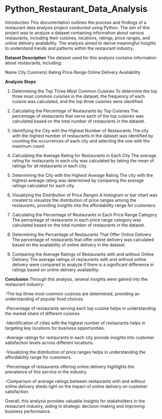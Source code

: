 # Python_Restaurant_Data_Analysis
Introduction
This documentation outlines the process and findings of a restaurant data analysis project conducted using Python. The aim of this project was to analyze a dataset containing information about various restaurants, including their cuisines, locations, ratings, price ranges, and online delivery availability. The analysis aimed to derive meaningful insights to understand trends and patterns within the restaurant industry.

**Dataset Description**
The dataset used for this analysis contains information about restaurants, including:

Name
City
Cuisine(s)
Rating
Price Range
Online Delivery Availability

**Analysis Steps**
1. Determining the Top Three Most Common Cuisines
To determine the top three most common cuisines in the dataset, the frequency of each cuisine was calculated, and the top three cuisines were identified.

2. Calculating the Percentage of Restaurants by Top Cuisines
The percentage of restaurants that serve each of the top cuisines was calculated based on the total number of restaurants in the dataset.

3. Identifying the City with the Highest Number of Restaurants
The city with the highest number of restaurants in the dataset was identified by counting the occurrences of each city and selecting the one with the maximum count.

4. Calculating the Average Rating for Restaurants in Each City
The average rating for restaurants in each city was calculated by taking the mean of ratings for all restaurants in each city.

5. Determining the City with the Highest Average Rating
The city with the highest average rating was determined by comparing the average ratings calculated for each city.

6. Visualizing the Distribution of Price Ranges
A histogram or bar chart was created to visualize the distribution of price ranges among the restaurants, providing insights into the affordability range for customers.

7. Calculating the Percentage of Restaurants in Each Price Range Category
The percentage of restaurants in each price range category was calculated based on the total number of restaurants in the dataset.

8. Determining the Percentage of Restaurants That Offer Online Delivery
The percentage of restaurants that offer online delivery was calculated based on the availability of online delivery in the dataset.

9. Comparing the Average Ratings of Restaurants with and without Online Delivery
The average ratings of restaurants with and without online delivery were compared to analyze if there is a significant difference in ratings based on online delivery availability.

**Conclusion**
Through this analysis, several insights were gained into the restaurant industry:

-The top three most common cuisines are determined, providing an understanding of popular food choices.

-Percentage of restaurants serving each top cuisine helps in understanding the market share of different cuisines.

-Identification of cities with the highest number of restaurants helps in targeting key locations for business opportunities.

-Average ratings for restaurants in each city provide insights into customer satisfaction levels across different locations.

-Visualizing the distribution of price ranges helps in understanding the affordability range for customers.

-Percentage of restaurants offering online delivery highlights the prevalence of this service in the industry.

-Comparison of average ratings between restaurants with and without online delivery sheds light on the impact of online delivery on customer satisfaction.

Overall, this analysis provides valuable insights for stakeholders in the restaurant industry, aiding in strategic decision-making and improving business performance.
